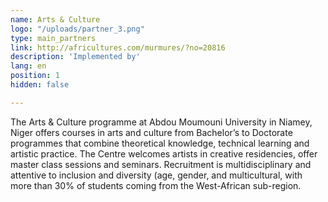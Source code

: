 ```yaml
---
name: Arts & Culture
logo: "/uploads/partner_3.png"
type: main_partners
link: http://africultures.com/murmures/?no=20816
description: 'Implemented by'
lang: en
position: 1
hidden: false

---
```

The Arts & Culture programme at Abdou Moumouni University in Niamey, Niger offers courses in arts and culture from Bachelor’s to Doctorate programmes that combine theoretical knowledge, technical learning and artistic practice. The Centre welcomes artists in creative residencies, offer master class sessions and seminars. Recruitment is multidisciplinary and attentive to inclusion and diversity (age, gender, and multicultural, with more than 30% of students coming from the West-African sub-region.